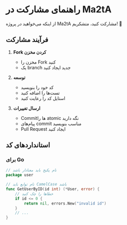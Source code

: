 # راهنمای مشارکت در Ma2tA

از اینکه می‌خواهید در پروژه Ma2tA مشارکت کنید، متشکریم! 🎉

## فرآیند مشارکت

1. **Fork کردن مخزن**
   - مخزن را Fork کنید
   - یک branch جدید ایجاد کنید

2. **توسعه**
   - کد خود را بنویسید
   - تست‌ها را اضافه کنید
   - استایل کد را رعایت کنید

3. **ارسال تغییرات**
   - Commit‌ها را atomic نگه دارید
   - پیام‌های commit مناسب بنویسید
   - Pull Request ایجاد کنید

## استانداردهای کد

### برای Go
```go
// نام پکیج باید معنادار باشد
package user

// نام توابع باید CamelCase باشد
func GetUserByID(id int) (*User, error) {
    // خطاها را چک کنید
    if id <= 0 {
        return nil, errors.New("invalid id")
    }
    // ...
}